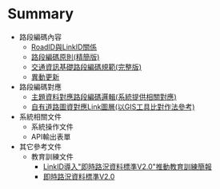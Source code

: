 # Summary

* 路段編碼內容
  * [RoadID與LinkID關係](Code/1RoadID.md)
  * [路段編碼原則(精簡版)](Code/2Code.md)
  * [交通資訊基礎路段編碼規範(完整版)](Code/3Standard.md)
  * [異動更新](Code/4Update.md)
* 路段編碼對應 
  * [主題資料對應路段編碼邏輯(系統提供相關對應)](Logic/Logic.md)
  * [自有道路圖資對應Link圖層(以GIS工具比對作法參考)](GIS/GIS.md)
* 系統相關文件
  * 系統操作文件
  * API輸出表單
* 其它參考文件
  * 教育訓練文件
    * [LinkID導入"即時路況資料標準V2.0"推動教育訓練簡報](http://link.motc.gov.tw/DownloadFile/GetFile/278)
    * [即時路況資料標準V2.0](https://www.motc.gov.tw/ch/home.jsp?id=843&parentpath=0%2C2%2C838&mcustomize=onemessages_view.jsp&dataserno=201804270001&aplistdn=ou=data,ou=bussiness,ou=chinese,ou=ap_root,o=motc,c=tw&toolsflag=Y&imgfolder=img%2Fstandard)

